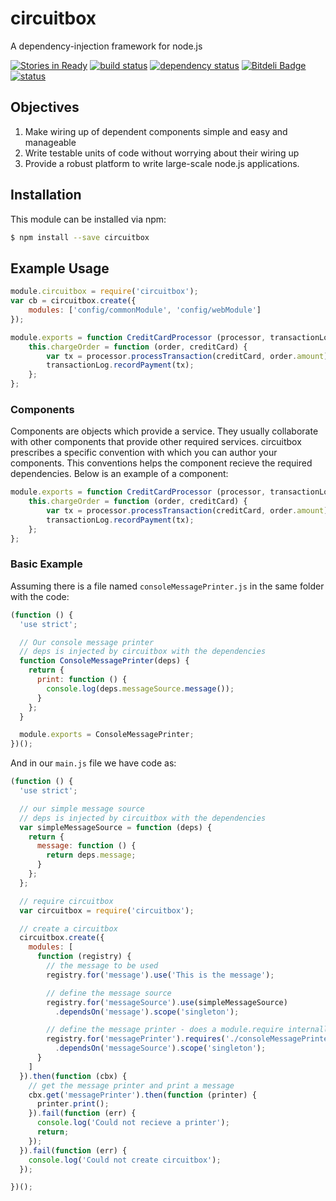 # circuitbox

A dependency-injection framework for node.js

[![Stories in Ready](https://badge.waffle.io/oddjobsman/circuitbox.png?label=ready)](https://waffle.io/oddjobsman/circuitbox)
[![build status](https://secure.travis-ci.org/oddjobsman/circuitbox.png)](http://travis-ci.org/oddjobsman/circuitbox)
[![dependency status](https://david-dm.org/oddjobsman/circuitbox.png)](https://david-dm.org/oddjobsman/circuitbox)
[![Bitdeli Badge](https://d2weczhvl823v0.cloudfront.net/oddjobsman/circuitbox/trend.png)](https://bitdeli.com/free "Bitdeli Badge")
[![status](https://sourcegraph.com/api/repos/github.com/oddjobsman/circuitbox/badges/status.png)](https://sourcegraph.com/github.com/oddjobsman/circuitbox)

## Objectives

1. Make wiring up of dependent components simple and easy and manageable
2. Write testable units of code without worrying about their wiring up
3. Provide a robust platform to write large-scale node.js applications.

## Installation

This module can be installed via npm:

``` bash
$ npm install --save circuitbox
```

## Example Usage

``` js
module.circuitbox = require('circuitbox');
var cb = circuitbox.create({
    modules: ['config/commonModule', 'config/webModule']
});
```

``` js
module.exports = function CreditCardProcessor (processor, transactionLog) {
	this.chargeOrder = function (order, creditCard) {
		var tx = processor.processTransaction(creditCard, order.amount);
		transactionLog.recordPayment(tx);
	};
};
```
### Components

Components are objects which provide a service. They usually collaborate with other components that provide other required services. circuitbox prescribes a specific convention with which you can author your components. This conventions helps the component recieve the required dependencies. Below is an example of a component:


``` js
module.exports = function CreditCardProcessor (processor, transactionLog) {
	this.chargeOrder = function (order, creditCard) {
		var tx = processor.processTransaction(creditCard, order.amount);
		transactionLog.recordPayment(tx);
	};
};
```

### Basic Example

Assuming there is a file named `consoleMessagePrinter.js` in the same folder with the code:

``` js
(function () {
  'use strict';

  // Our console message printer
  // deps is injected by circuitbox with the dependencies
  function ConsoleMessagePrinter(deps) {
    return {
      print: function () {
        console.log(deps.messageSource.message());
      }
    };
  }

  module.exports = ConsoleMessagePrinter;
})();
```

And in our `main.js` file we have code as:

``` js
(function () {
  'use strict';

  // our simple message source
  // deps is injected by circuitbox with the dependencies
  var simpleMessageSource = function (deps) {
    return {
      message: function () {
        return deps.message;
      }
    };
  };

  // require circuitbox
  var circuitbox = require('circuitbox');

  // create a circuitbox
  circuitbox.create({
    modules: [
      function (registry) {
        // the message to be used
        registry.for('message').use('This is the message');

        // define the message source
        registry.for('messageSource').use(simpleMessageSource)
          .dependsOn('message').scope('singleton');

        // define the message printer - does a module.require internally
        registry.for('messagePrinter').requires('./consoleMessagePrinter')
          .dependsOn('messageSource').scope('singleton');
      }
    ]
  }).then(function (cbx) {
    // get the message printer and print a message
    cbx.get('messagePrinter').then(function (printer) {
      printer.print();
    }).fail(function (err) {
      console.log('Could not recieve a printer');
      return;
    });
  }).fail(function (err) {
    console.log('Could not create circuitbox');
  });

})();
```